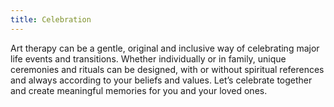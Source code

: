 ```yaml
---
title: Celebration
---
```


Art therapy can be a gentle, original and inclusive way of celebrating major life events and transitions. Whether individually or in family, unique ceremonies and rituals can be designed, with or without spiritual references and always according to your beliefs and values. Let’s celebrate together and create meaningful memories for you and your loved ones.
